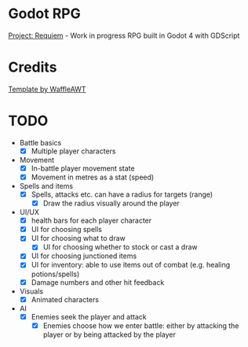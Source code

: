 # Godot RPG
[Project: Requiem](https://docs.google.com/document/d/1ciNLXNb76iGfoPWgEIhHHFKyTaYyUXYv_RmkQ1yvwhU/edit?usp=sharing) - Work in progress RPG built in Godot 4 with GDScript

# Credits
[Template by WaffleAWT](https://github.com/WaffleAWT/Godot-4.3-Third-Person-Controller)

# TODO
- Battle basics
    - [x] Multiple player characters
- Movement
    - [x] In-battle player movement state
    - [x] Movement in metres as a stat (speed)
- Spells and items
    - [x] Spells, attacks etc. can have a radius for targets (range)
        - [x] Draw the radius visually around the player
- UI/UX
    - [x] health bars for each player character
    - [x] UI for choosing spells
    - [x] UI for choosing what to draw
        - [x] UI for choosing whether to stock or cast a draw
    - [x] UI for choosing junctioned items
    - [x] UI for inventory: able to use items out of combat (e.g. healing potions/spells)
    - [x] Damage numbers and other hit feedback

- Visuals
    - [x] Animated characters

- AI
    - [x] Enemies seek the player and attack
        - [x] Enemies choose how we enter battle: either by attacking the player or by being attacked by the player